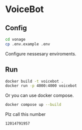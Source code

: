 # VoiceBot

## Config
```bash
cd vonage
cp .env.example .env
```
Configure nessesary enviroments.

## Run
```bash
docker build -t voicebot .
docker run -p 4000:4000 voicebot
```

Or you can use docker compose.
```bash
docker compose up --build
```

Plz call this number

```
12014791957
```
